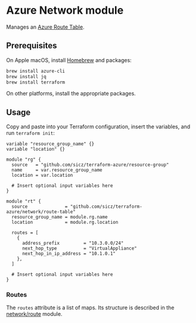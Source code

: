 # Azure Network module

Manages an [Azure Route Table](https://www.terraform.io/docs/providers/azurerm/r/route_table.html).

## Prerequisites

On Apple macOS, install [Homebrew](http://brew.sh/) and packages:
```bash
brew install azure-cli
brew install jq
brew install terraform
```
On other platforms, install the appropriate packages.

## Usage

Copy and paste into your Terraform configuration, insert the variables, and
run `terraform init`:
```hcl
variable "resource_group_name" {}
variable "location" {}

module "rg" {
  source   = "github.com/sicz/terraform-azure/resource-group"
  name     = var.resource_group_name
  location = var.location

  # Insert optional input variables here
}

module "rt" {
  source              = "github.com/sicz/terraform-azure/network/route-table"
  resource_group_name = module.rg.name
  location            = module.rg.location

  routes = [
    {
      address_prefix         = "10.3.0.0/24"
      next_hop_type          = "VirtualAppliance"
      next_hop_in_ip_address = "10.1.0.1"
    },
  ]

  # Insert optional input variables here
}
```

### Routes

The `routes` attribute is a list of maps. Its structure is described in the
[network/route](../route/README.md#routes) module.

<!-- BEGINNING OF PRE-COMMIT-TERRAFORM DOCS HOOK -->
<!-- END OF PRE-COMMIT-TERRAFORM DOCS HOOK -->
